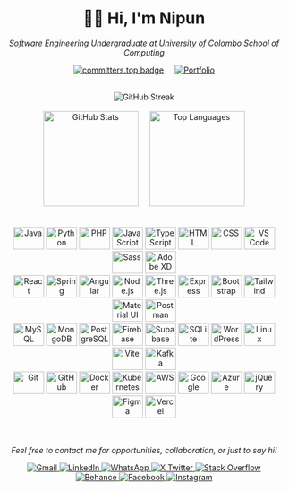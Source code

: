 <div align="center">
  
# 👨‍💻 Hi, I'm Nipun  
*Software Engineering Undergraduate at University of Colombo School of Computing*

[![committers.top badge](https://user-badge.committers.top/sri_lanka/NipunBasnayake.svg)](https://user-badge.committers.top/sri_lanka/NipunBasnayake)
&nbsp;&nbsp;&nbsp;
<a href="https://nipunbasnayake.github.io/Portfolio-2025/" target="_blank" title="Portfolio">
    <img src="https://img.shields.io/badge/Portfolio-5c5c5c?style=flat&logo=dev.to&logoColor=white" alt="Portfolio" />
</a>
</div>

<br/>

<div align="center">
    <img src="https://nirzak-streak-stats.vercel.app/?user=NipunBasnayake&theme=transparent&hide_border=false" alt="GitHub Streak" />
</div>

<br/>

<div align="center">
  <img src="https://github-readme-stats.vercel.app/api?username=NipunBasnayake&theme=transparent&hide_border=false&include_all_commits=false&count_private=false" height="170" alt="GitHub Stats" />
  &nbsp;&nbsp;&nbsp;
  <img src="https://github-readme-stats.vercel.app/api/top-langs/?username=NipunBasnayake&theme=transparent&hide_border=false&include_all_commits=false&count_private=false&layout=compact" height="170" alt="Top Languages" />
</div>

<br/>
<br/>

<div align="center">
  <img src="https://skillicons.dev/icons?i=java" height="40" alt="Java" width="55" />
  <img src="https://skillicons.dev/icons?i=py" height="40" alt="Python" width="55" />
  <img src="https://skillicons.dev/icons?i=php" height="40" alt="PHP" width="55" />
  <img src="https://skillicons.dev/icons?i=js" height="40" alt="JavaScript" width="55" />
  <img src="https://skillicons.dev/icons?i=ts" height="40" alt="TypeScript" width="55" />
  <img src="https://skillicons.dev/icons?i=html" height="40" alt="HTML" width="55" />
  <img src="https://skillicons.dev/icons?i=css" height="40" alt="CSS" width="55" />
  <img src="https://skillicons.dev/icons?i=vscode" height="40" alt="VS Code" width="55" />
  <img src="https://skillicons.dev/icons?i=sass" height="40" alt="Sass" width="55" />
  <img src="https://skillicons.dev/icons?i=xd" height="40" alt="Adobe XD" width="55" />
  <br/>
  <img src="https://skillicons.dev/icons?i=react" height="40" alt="React" width="55" />
  <img src="https://skillicons.dev/icons?i=spring" height="40" alt="Spring" width="55" />
  <img src="https://skillicons.dev/icons?i=angular" height="40" alt="Angular" width="55" />
  <img src="https://skillicons.dev/icons?i=nodejs" height="40" alt="Node.js" width="55" />
  <img src="https://skillicons.dev/icons?i=threejs" height="40" alt="Three.js" width="55" />
  <img src="https://skillicons.dev/icons?i=express" height="40" alt="Express" width="55" />
  <img src="https://skillicons.dev/icons?i=bootstrap" height="40" alt="Bootstrap" width="55" />
  <img src="https://skillicons.dev/icons?i=tailwind" height="40" alt="Tailwind" width="55" />
  <img src="https://skillicons.dev/icons?i=materialui" height="40" alt="Material UI" width="55" />
  <img src="https://skillicons.dev/icons?i=postman" height="40" alt="Postman" width="55" />
  <br/>
  <img src="https://skillicons.dev/icons?i=mysql" height="40" alt="MySQL" width="55" />
  <img src="https://skillicons.dev/icons?i=mongodb" height="40" alt="MongoDB" width="55" />
  <img src="https://skillicons.dev/icons?i=postgres" height="40" alt="PostgreSQL" width="55" />
  <img src="https://skillicons.dev/icons?i=firebase" height="40" alt="Firebase" width="55" />
  <img src="https://skillicons.dev/icons?i=supabase" height="40" alt="Supabase" width="55" />
  <img src="https://skillicons.dev/icons?i=sqlite" height="40" alt="SQLite" width="55" />
  <img src="https://skillicons.dev/icons?i=wordpress" height="40" alt="WordPress" width="55" />
  <img src="https://skillicons.dev/icons?i=linux" height="40" alt="Linux" width="55" />
  <img src="https://skillicons.dev/icons?i=vite" height="40" alt="Vite" width="55" />
  <img src="https://skillicons.dev/icons?i=kafka" height="40" alt="Kafka" width="55" />
  <br/>
  <img src="https://skillicons.dev/icons?i=git" height="40" alt="Git" width="55" />
  <img src="https://skillicons.dev/icons?i=github" height="40" alt="GitHub" width="55" />
  <img src="https://skillicons.dev/icons?i=docker" height="40" alt="Docker" width="55" />
  <img src="https://skillicons.dev/icons?i=kubernetes" height="40" alt="Kubernetes" width="55" />
  <img src="https://skillicons.dev/icons?i=aws" height="40" alt="AWS" width="55" />
  <img src="https://skillicons.dev/icons?i=gcp" height="40" alt="Google Cloud Platform" width="55" />
  <img src="https://skillicons.dev/icons?i=azure" height="40" alt="Azure" width="55" />
  <img src="https://skillicons.dev/icons?i=jquery" height="40" alt="jQuery" width="55" />
  <img src="https://skillicons.dev/icons?i=figma" height="40" alt="Figma" width="55" />
  <img src="https://skillicons.dev/icons?i=vercel" height="40" alt="Vercel" width="55" />
</div>

<br/>

## 

<p align="center">
  <em>Feel free to contact me for opportunities, collaboration, or just to say hi!</em>
</p>

<p align="center">
  <a href="mailto:nipunsathsara1999@gmail.com" target="_blank" title="Email">
    <img src="https://img.shields.io/badge/Gmail-EA4335?style=for-the-badge&logo=gmail&logoColor=white" alt="Gmail" />
  </a>
  <a href="https://linkedin.com/in/nipunbasnayake" target="_blank" title="LinkedIn">
    <img src="https://img.shields.io/badge/LinkedIn-0A66C2?style=for-the-badge&logo=linkedin&logoColor=white" alt="LinkedIn" />
  </a>
  <a href="https://wa.me/94778806029" target="_blank" title="WhatsApp">
    <img src="https://img.shields.io/badge/WhatsApp-25D366?style=for-the-badge&logo=whatsapp&logoColor=white" alt="WhatsApp" />
  </a>
  <a href="https://x.com/Nipun_Sathsara1" target="_blank" title="X (Twitter)">
    <img src="https://img.shields.io/badge/X-000000?style=for-the-badge&logo=twitter&logoColor=white" alt="X Twitter" />
  </a>
  <a href="https://stackoverflow.com/users/21399029/nipun-sathsara" target="_blank" title="Stack Overflow">
    <img src="https://img.shields.io/badge/StackOverflow-F58025?style=for-the-badge&logo=stackoverflow&logoColor=white" alt="Stack Overflow" />
  </a>
  <br/>
  <a href="https://www.behance.net/nipunsathsara" target="_blank" title="Behance">
    <img src="https://img.shields.io/badge/Behance-1769FF?style=for-the-badge&logo=behance&logoColor=white" alt="Behance" />
  </a>
  <a href="https://facebook.com/nipun.s99" target="_blank" title="Facebook">
    <img src="https://img.shields.io/badge/Facebook-1877F2?style=for-the-badge&logo=facebook&logoColor=white" alt="Facebook" />
  </a>
  <a href="https://instagram.com/nipun__s" target="_blank" title="Instagram">
    <img src="https://img.shields.io/badge/Instagram-E4405F?style=for-the-badge&logo=instagram&logoColor=white" alt="Instagram" />
  </a>
</p>
